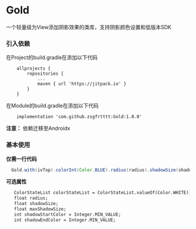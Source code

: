 # Gold
一个轻量级为View添加阴影效果的类库，支持阴影颜色设置和低版本SDK


### 引入依赖 
在Project的build.gradle在添加以下代码
```
	allprojects {
		repositories {
			...
			maven { url 'https://jitpack.io' }
		}
	}
```
在Module的build.gradle在添加以下代码
```
	implementation 'com.github.zsgfrtttt:Gold:1.0.0'
```
**注意：** 依赖迁移至Androidx

### 基本使用

**仅需一行代码**
```java
  Gold.with(ivTop).colorInt(Color.BLUE).radius(radius).shadowSize(shadow).apply();
```
**可选属性**
```txt
   ColorStateList colorStateList = ColorStateList.valueOf(Color.WHITE);
   float radius;
   float shadowSize;
   float maxShadowSize;
   int shadowStartColor = Integer.MIN_VALUE;
   int shadowEndColor = Integer.MIN_VALUE;
```
